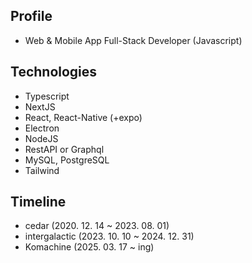## Profile
* Web & Mobile App Full-Stack Developer (Javascript)

## Technologies
* Typescript
* NextJS
* React, React-Native (+expo)
* Electron
* NodeJS
* RestAPI or Graphql
* MySQL, PostgreSQL
* Tailwind

## Timeline
* cedar (2020. 12. 14 ~ 2023. 08. 01)
* intergalactic (2023. 10. 10 ~ 2024. 12. 31)
* Komachine (2025. 03. 17 ~ ing)
